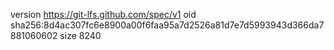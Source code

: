 version https://git-lfs.github.com/spec/v1
oid sha256:8d4ac307fc6e8900a00f6faa95a7d2526a81d7e7d5993943d366da7881060602
size 8240
